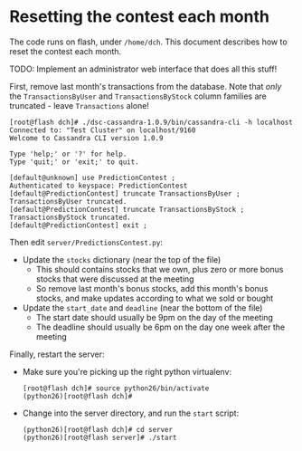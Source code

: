 Resetting the contest each month
================================

The code runs on flash, under `/home/dch`.  This document describes how to reset the contest each month.

TODO: Implement an administrator web interface that does all this stuff!

First, remove last month's transactions from the database.  Note that _only_ the `TransactionsByUser` and `TransactionsByStock` column families are truncated - leave `Transactions` alone!

    [root@flash dch]# ./dsc-cassandra-1.0.9/bin/cassandra-cli -h localhost
    Connected to: "Test Cluster" on localhost/9160
    Welcome to Cassandra CLI version 1.0.9

    Type 'help;' or '?' for help.
    Type 'quit;' or 'exit;' to quit.

    [default@unknown] use PredictionContest ;
    Authenticated to keyspace: PredictionContest
    [default@PredictionContest] truncate TransactionsByUser ;
    TransactionsByUser truncated.
    [default@PredictionContest] truncate TransactionsByStock ;
    TransactionsByStock truncated.
    [default@PredictionContest] exit ;

Then edit `server/PredictionsContest.py`:

* Update the `stocks` dictionary (near the top of the file)
  * This should contains stocks that we own, plus zero or more bonus stocks that were discussed at the meeting
  * So remove last month's bonus stocks, add this month's bonus stocks, and make updates according to what we sold or bought
* Update the `start_date` and `deadline` (near the bottom of the file)
  * The start date should usually be 9pm on the day of the meeting
  * The deadline should usually be 6pm on the day one week after the meeting

Finally, restart the server:

* Make sure you're picking up the right python virtualenv:

    ```
    [root@flash dch]# source python26/bin/activate
    (python26)[root@flash dch]#
    ```

* Change into the server directory, and run the `start` script:

    ```
    (python26)[root@flash dch]# cd server
    (python26)[root@flash server]# ./start
    ```
